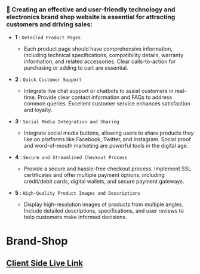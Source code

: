 ### 🧮 Creating an effective and user-friendly technology and electronics brand shop website is essential for attracting customers and driving sales:

- **1** : `Detailed Product Pages`
   - Each product page should have comprehensive information, including technical specifications, compatibility details, warranty information, and related accessories. Clear calls-to-action for purchasing or adding to cart are essential.

- **2** : `Quick Customer Support`
    - Integrate live chat support or chatbots to assist customers in real-time. Provide clear contact information and FAQs to address common queries. Excellent customer service enhances satisfaction and loyalty.

- **3** : `Social Media Integration and Sharing`
    - Integrate social media buttons, allowing users to share products they like on platforms like Facebook, Twitter, and Instagram. Social proof and word-of-mouth marketing are powerful tools in the digital age.

- **4** : `Secure and Streamlined Checkout Process`
    - Provide a secure and hassle-free checkout process. Implement SSL certificates and offer multiple payment options, including credit/debit cards, digital wallets, and secure payment gateways.

- **5** : `High-Quality Product Images and Descriptions`
    - Display high-resolution images of products from multiple angles. Include detailed descriptions, specifications, and user reviews to help customers make informed decisions.


# Brand-Shop

## [ Client Side Live Link ](https://classroom.github.com/a/AhpcvLRc)


